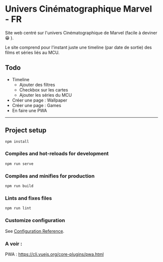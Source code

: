 # Univers Cinématographique Marvel - FR

Site web centré sur l'univers Cinématographique de Marvel (facile à deviner :grin: ).  

Le site comprend pour l'instant juste une timeline (par date de sortie) des films et séries liés au MCU.

## Todo
- Timeline
  - Ajouter des filtres
  - Checkbox sur les cartes
  - Ajouter les séries du MCU
- Créer une page : Wallpaper
- Créer une page : Games
- En faire une PWA

---
## Project setup
```
npm install
```

### Compiles and hot-reloads for development
```
npm run serve
```

### Compiles and minifies for production
```
npm run build
```

### Lints and fixes files
```
npm run lint
```

### Customize configuration
See [Configuration Reference](https://cli.vuejs.org/config/).

### A voir :
PWA : https://cli.vuejs.org/core-plugins/pwa.html
